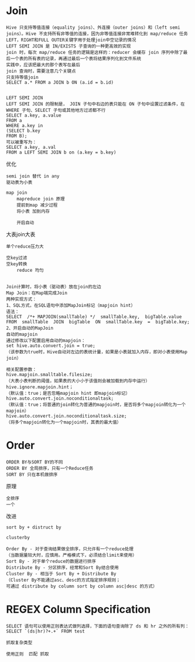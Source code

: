 

# Join

    
    Hive 只支持等值连接（equality joins）、外连接（outer joins）和（left semi joins）。Hive 不支持所有非等值的连接，因为非等值连接非常难转化到 map/reduce 任务
    LEFT，RIGHT和FULL OUTER关键字用于处理join中空记录的情况
    LEFT SEMI JOIN 是 IN/EXISTS 子查询的一种更高效的实现
    join 时，每次 map/reduce 任务的逻辑是这样的：reducer 会缓存 join 序列中除了最后一个表的所有表的记录，再通过最后一个表将结果序列化到文件系统
    实践中，应该把最大的那个表写在最后
    join 查询时，需要注意几个关键点
    只支持等值join
    SELECT a.* FROM a JOIN b ON (a.id = b.id)


    LEFT SEMI JOIN
    LEFT SEMI JOIN 的限制是， JOIN 子句中右边的表只能在 ON 子句中设置过滤条件，在 WHERE 子句、SELECT 子句或其他地方过滤都不行
    SELECT a.key, a.value 
    FROM a 
    WHERE a.key in 
    (SELECT b.key 
    FROM B);
    可以被重写为：
    SELECT a.key, a.val 
    FROM a LEFT SEMI JOIN b on (a.key = b.key)


优化

    semi join 替代 in any
    驱动表为小表  
    
    map join   
        mapreduce join 原理
        提前到map 减少过程
        将小表 加到内存 
    
        开启自动


大表join大表

    单个reduce压力大
    
    空key过滤
    空key转换
        reduce 均匀
    
    
    Join计算时，将小表（驱动表）放在join的左边
    Map Join：在Map端完成Join
    两种实现方式：
    1、SQL方式，在SQL语句中添加MapJoin标记（mapjoin hint）
    语法：
    SELECT  /*+ MAPJOIN(smallTable) */  smallTable.key,  bigTable.value 
    FROM  smallTable  JOIN  bigTable  ON  smallTable.key  =  bigTable.key;
    2、开启自动的MapJoin
    自动的mapjoin
    通过修改以下配置启用自动的mapjoin：
    set hive.auto.convert.join = true;
    （该参数为true时，Hive自动对左边的表统计量，如果是小表就加入内存，即对小表使用Map join）
    
    相关配置参数：
    hive.mapjoin.smalltable.filesize;  
    （大表小表判断的阈值，如果表的大小小于该值则会被加载到内存中运行）
    hive.ignore.mapjoin.hint；
    （默认值：true；是否忽略mapjoin hint 即mapjoin标记）
    hive.auto.convert.join.noconditionaltask;
    （默认值：true；将普通的join转化为普通的mapjoin时，是否将多个mapjoin转化为一个mapjoin）
    hive.auto.convert.join.noconditionaltask.size;
    （将多个mapjoin转化为一个mapjoin时，其表的最大值）
    
    
    
    
    
#  Order 

    ORDER BY与SORT BY的不同
    ORDER BY 全局排序，只有一个Reduce任务
    SORT BY 只在本机做排序

原理

    全排序
    一个
    
改进
    
    sort by + distruct by
    
    clusterby 
    
    Order By - 对于查询结果做全排序，只允许有一个reduce处理
    （当数据量较大时，应慎用。严格模式下，必须结合limit来使用）
    Sort By - 对于单个reduce的数据进行排序
    Distribute By - 分区排序，经常和Sort By结合使用
    Cluster By - 相当于 Sort By + Distribute By
    （Cluster By不能通过asc、desc的方式指定排序规则；
    可通过 distribute by column sort by column asc|desc 的方式）    
        
# REGEX Column Specification

    SELECT 语句可以使用正则表达式做列选择，下面的语句查询除了 ds 和 hr 之外的所有列：
    SELECT `(ds|hr)?+.+` FROM test
    
    抓取复杂类型
    
    使用正则  匹配 抓取 
    
